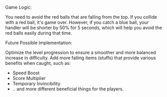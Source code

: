 Game Logic:

You need to avoid the red balls that are falling from the top. If you collide with a red ball, it's game over. 
However, if you catch a blue ball, your handler will be shorter by 50% for 5 seconds, which will help you avoid the red balls easily during that time.


Future Possible Implementation:

Optimize the level progression to ensure a smoother and more balanced increase in difficulty.
Add more falling items (stuffs) that provide various benefits when caught, such as:
   - Speed Boost
   - Score Multiplier
   - Temporary Invincibility
   - .. and more different beneficial things for the players.
